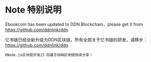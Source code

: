 # Note 特别说明
Ebookcoin has been updated to DDN Blockchain，please get it from https://github.com/ddnlink/ddn

亿书链已经全新升级为DDN区块链，所有全部关于亿书链的研发，请移步：https://github.com/ddnlink/ddn

```
《Node.js区块链开发2》将基于DDN区块链持续分享！
```
